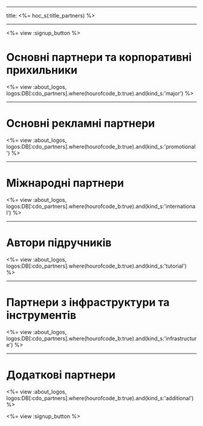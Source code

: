 * * *

title: <%= hoc_s(:title_partners) %>

* * *

<%= view :signup_button %>

# Основні партнери та корпоративні прихильники

<%= view :about_logos, logos:DB[:cdo_partners].where(hourofcode_b:true).and(kind_s:'major') %>

* * *

# Основні рекламні партнери

<%= view :about_logos, logos:DB[:cdo_partners].where(hourofcode_b:true).and(kind_s:'promotional') %>

* * *

# Міжнародні партнери

<%= view :about_logos, logos:DB[:cdo_partners].where(hourofcode_b:true).and(kind_s:'international') %>

* * *

# Автори підручників

<%= view :about_logos, logos:DB[:cdo_partners].where(hourofcode_b:true).and(kind_s:'tutorial') %>

* * *

# Партнери з інфраструктури та інструментів

<%= view :about_logos, logos:DB[:cdo_partners].where(hourofcode_b:true).and(kind_s:'infrastructure') %>

* * *

# Додаткові партнери

<%= view :about_logos, logos:DB[:cdo_partners].where(hourofcode_b:true).and(kind_s:'additional') %>

<%= view :signup_button %>